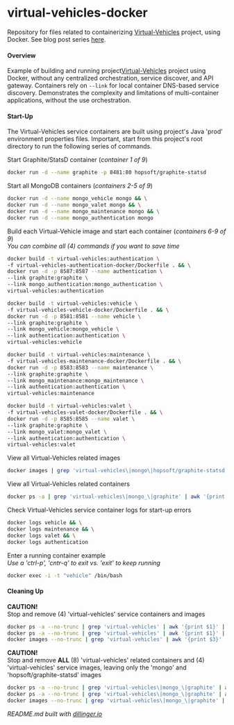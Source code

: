 # virtual-vehicles-docker
Repository for files related to containerizing [Virtual-Vehicles](https://github.com/garystafford/virtual-vehicles-demo) project, using Docker. See blog post series [here](http://wp.me/p1RD28-1pm). 

#### Overview ####
Example of building and running project[Virtual-Vehicles](https://github.com/garystafford/virtual-vehicles-demo) project using Docker, without any centralized orchestration, service discover, and API gateway. Containers rely on ```--link``` for local container DNS-based service discovery. Demonstrates the complexity and limitations of multi-container applications, without the use orchestration.

#### Start-Up ####
The Virtual-Vehicles service containers are built using project's Java 'prod' environment properties files. Important, start from this project's root directory to run the following series of commands.  

Start Graphite/StatsD container (_container 1 of 9_)
```sh
docker run -d --name graphite -p 8481:80 hopsoft/graphite-statsd
```
Start all MongoDB containers (_containers 2-5 of 9_)
```sh
docker run -d --name mongo_vehicle mongo && \
docker run -d --name mongo_valet mongo && \
docker run -d --name mongo_maintenance mongo && \
docker run -d --name mongo_authentication mongo
```
Build each Virtual-Vehicle image and start each container (_containers 6-9 of 9_)  
_You can combine all (4) commands if you want to save time_
```sh
docker build -t virtual-vehicles:authentication \
-f virtual-vehicles-authentication-docker/Dockerfile . && \
docker run -d -p 8587:8587 --name authentication \
--link graphite:graphite \
--link mongo_authentication:mongo_authentication \
virtual-vehicles:authentication
```
```sh
docker build -t virtual-vehicles:vehicle \
-f virtual-vehicles-vehicle-docker/Dockerfile . && \
docker run -d -p 8581:8581 --name vehicle \
--link graphite:graphite \
--link mongo_vehicle:mongo_vehicle \
--link authentication:authentication \
virtual-vehicles:vehicle
```
```sh
docker build -t virtual-vehicles:maintenance \
-f virtual-vehicles-maintenance-docker/Dockerfile . && \
docker run -d -p 8583:8583 --name maintenance \
--link graphite:graphite \
--link mongo_maintenance:mongo_maintenance \
--link authentication:authentication \
virtual-vehicles:maintenance
```
```sh
docker build -t virtual-vehicles:valet \
-f virtual-vehicles-valet-docker/Dockerfile . && \
docker run -d -p 8585:8585 --name valet \
--link graphite:graphite \
--link mongo_valet:mongo_valet \
--link authentication:authentication \
virtual-vehicles:valet
```
View all Virtual-Vehicles related images
```sh
docker images | grep 'virtual-vehicles\|mongo\|hopsoft/graphite-statsd' | awk '{print $0}'
```
View all Virtual-Vehicles related containers
```sh
docker ps -a | grep 'virtual-vehicles\|mongo_\|graphite' | awk '{print $0}'
```
Check Virtual-Vehicles service container logs for start-up errors
```sh
docker logs vehicle && \
docker logs maintenance && \
docker logs valet && \
docker logs authentication
```
Enter a running container example  
_Use a 'ctrl-p', 'cntr-q' to exit vs. 'exit' to keep running_
```sh
docker exec -i -t "vehicle" /bin/bash
```
#### Cleaning Up ####
__CAUTION!__  
Stop and remove (4) 'virtual-vehicles' service containers and images
```sh
docker ps -a --no-trunc | grep 'virtual-vehicles' | awk '{print $1}' | xargs -r --no-run-if-empty docker stop && \
docker ps -a --no-trunc | grep 'virtual-vehicles' | awk '{print $1}' | xargs -r --no-run-if-empty docker rm && \
docker images --no-trunc | grep 'virtual-vehicles' | awk '{print $3}' | xargs -r --no-run-if-empty docker rmi
```
__CAUTION!__  
Stop and remove __ALL__ (8) 'virtual-vehicles' related containers and (4) 'virtual-vehicles' service images, leaving only the 'mongo' and 'hopsoft/graphite-statsd' images
```sh
docker ps -a --no-trunc | grep 'virtual-vehicles\|mongo_\|graphite' | awk '{print $1}' | xargs -r --no-run-if-empty docker stop && \
docker ps -a --no-trunc | grep 'virtual-vehicles\|mongo_\|graphite' | awk '{print $1}' | xargs -r --no-run-if-empty docker rm && \
docker images --no-trunc | grep 'virtual-vehicles\|mongo_\|graphite' | awk '{print $3}' | xargs -r --no-run-if-empty docker rmi
```
  
_README.md built with [dillinger.io](dillinger.io)_